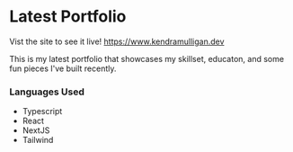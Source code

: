 
# Latest Portfolio

Vist the site to see it live! 
<https://www.kendramulligan.dev>

This is my latest portfolio that showcases my skillset, educaton, and some fun pieces I've built recently.

### Languages Used
* Typescript
* React
* NextJS
* Tailwind
